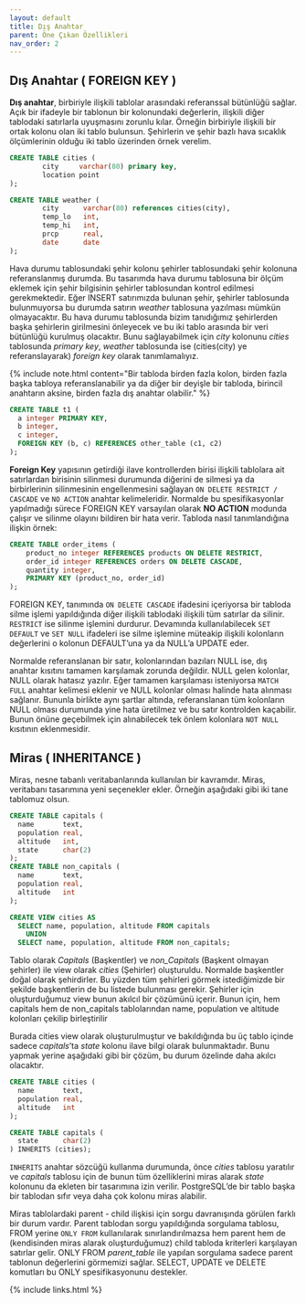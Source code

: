 ```yaml
---
layout: default
title: Dış Anahtar
parent: Öne Çıkan Özellikleri
nav_order: 2
---
```


## Dış Anahtar ( FOREIGN KEY )

**Dış anahtar**, birbiriyle ilişkili tablolar arasındaki referanssal bütünlüğü sağlar. Açık bir ifadeyle bir tablonun bir kolonundaki değerlerin, ilişkili diğer tablodaki satırlarla uyuşmasını zorunlu kılar. Örneğin birbiriyle ilişkili bir ortak kolonu olan iki tablo bulunsun. Şehirlerin ve şehir bazlı hava sıcaklık ölçümlerinin olduğu iki tablo üzerinden örnek verelim.

```sql
CREATE TABLE cities (
        city     varchar(80) primary key,
        location point
);

CREATE TABLE weather (
        city      varchar(80) references cities(city),
        temp_lo   int,
        temp_hi   int,
        prcp      real,
        date      date
);
```

Hava durumu tablosundaki şehir kolonu şehirler tablosundaki şehir kolonuna referanslanmış durumda. Bu tasarımda hava durumu tablosuna bir ölçüm eklemek için şehir bilgisinin şehirler tablosundan kontrol edilmesi gerekmektedir. Eğer INSERT satırımızda bulunan şehir, şehirler tablosunda bulunmuyorsa bu durumda satırın *weather* tablosuna yazılması mümkün olmayacaktır. Bu hava durumu tablosunda bizim tanıdığımız şehirlerden başka şehirlerin girilmesini önleyecek ve bu iki tablo arasında bir veri bütünlüğü kurulmuş olacaktır. Bunu sağlayabilmek için *city* kolonunu *cities* tablosunda *primary key*, *weather* tablosunda ise (cities(city) ye referanslayarak) *foreign key* olarak tanımlamalıyız.

{% include note.html content="Bir tabloda birden fazla kolon, birden fazla başka tabloya referanslanabilir ya da diğer bir deyişle bir tabloda, birincil anahtarın aksine, birden fazla dış anahtar olabilir." %}

```sql
CREATE TABLE t1 (
  a integer PRIMARY KEY,
  b integer,
  c integer,
  FOREIGN KEY (b, c) REFERENCES other_table (c1, c2)
);
```

**Foreign Key** yapısının getirdiği ilave kontrollerden birisi ilişkili tablolara ait satırlardan birisinin silinmesi durumunda diğerini de silmesi ya da birbirlerinin silinmesinin engellenmesini sağlayan ``ON DELETE RESTRICT / CASCADE`` ve ``NO ACTION`` anahtar kelimeleridir. Normalde bu spesifikasyonlar yapılmadığı sürece FOREIGN KEY varsayılan olarak **NO ACTION** modunda çalışır ve silinme olayını bildiren bir hata verir.
Tabloda nasıl tanımlandığına ilişkin örnek:

```sql
CREATE TABLE order_items (
    product_no integer REFERENCES products ON DELETE RESTRICT,
    order_id integer REFERENCES orders ON DELETE CASCADE,
    quantity integer,
    PRIMARY KEY (product_no, order_id)
);
```

FOREIGN KEY, tanımında ``ON DELETE CASCADE`` ifadesini içeriyorsa bir tabloda silme işlemi yapıldığında diğer ilişkili tablodaki ilişkili tüm satırlar da silinir. ``RESTRICT`` ise silinme işlemini durdurur. Devamında kullanılabilecek ``SET DEFAULT`` ve ``SET NULL`` ifadeleri ise silme işlemine müteakip ilişkili kolonların değerlerini o kolonun DEFAULT’una ya da NULL’a UPDATE eder.

Normalde referanslanan bir satır, kolonlarından bazıları NULL ise, dış anahtar kısıtını tamamen karşılamak zorunda değildir. NULL gelen kolonlar, NULL olarak hatasız yazılır. Eğer tamamen karşılaması isteniyorsa ``MATCH FULL`` anahtar kelimesi eklenir ve NULL kolonlar olması halinde hata alınması sağlanır. Bununla birlikte aynı şartlar altında, referanslanan tüm kolonların NULL olması durumunda yine hata üretilmez ve bu satır kontrolden kaçabilir. Bunun önüne geçebilmek için alınabilecek tek önlem kolonlara ``NOT NULL`` kısıtının eklenmesidir.

## Miras ( INHERITANCE )

Miras, nesne tabanlı veritabanlarında kullanılan bir kavramdır. Miras, veritabanı tasarımına yeni seçenekler ekler. Örneğin aşağıdaki gibi iki tane tablomuz olsun.

```sql
CREATE TABLE capitals (
  name       text,
  population real,
  altitude   int,  
  state      char(2)
);
CREATE TABLE non_capitals (
  name       text,
  population real,
  altitude   int
);

CREATE VIEW cities AS
  SELECT name, population, altitude FROM capitals
    UNION
  SELECT name, population, altitude FROM non_capitals;
```

Tablo olarak *Capitals* (Başkentler) ve *non_Capitals* (Başkent olmayan şehirler) ile view olarak *cities* (Şehirler) oluşturuldu. Normalde başkentler doğal olarak şehirdirler. Bu yüzden tüm şehirleri görmek istediğimizde bir şekilde başkentlerin de bu listede bulunması gerekir. Şehirler için oluşturduğumuz view bunun akılcıl bir çözümünü içerir. Bunun için, hem capitals hem de non_capitals tablolarından name, population ve altitude kolonları çekilip  birleştirilir

Burada cities view olarak oluşturulmuştur ve bakıldığında bu üç tablo içinde sadece *capitals*’ta *state* kolonu ilave bilgi olarak bulunmaktadır. Bunu yapmak yerine aşağıdaki gibi bir çözüm, bu durum özelinde daha akılcı olacaktır.

```sql
CREATE TABLE cities (
  name       text,
  population real,
  altitude   int
);

CREATE TABLE capitals (
  state      char(2)
) INHERITS (cities);
```

``INHERITS`` anahtar sözcüğü kullanma durumunda, önce *cities* tablosu yaratılır ve *capitals* tablosu için de bunun tüm özelliklerini miras alarak *state* kolonunu da ekleten bir tasarımına izin verilir. PostgreSQL’de bir tablo başka bir tablodan sıfır veya daha çok kolonu miras alabilir.

Miras tablolardaki parent - child ilişkisi için sorgu davranışında görülen farklı bir durum vardır. Parent tablodan sorgu yapıldığında sorgulama tablosu, FROM yerine ``ONLY FROM`` kullanılarak sınırlandırılmazsa hem parent hem de (kendisinden miras alarak oluşturduğumuz) child tabloda kriterleri karşılayan satırlar gelir. ONLY FROM *parent_table* ile yapılan sorgulama sadece parent tablonun değerlerini görmemizi sağlar. SELECT, UPDATE ve DELETE komutları bu ONLY spesifikasyonunu destekler.

{% include links.html %}
